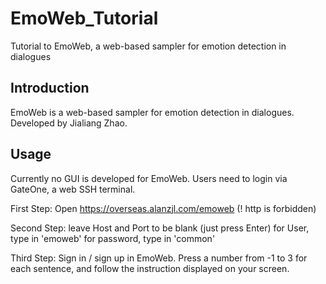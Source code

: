 # EmoWeb_Tutorial
Tutorial to EmoWeb, a web-based sampler for emotion detection in dialogues

## Introduction
EmoWeb is a web-based sampler for emotion detection in dialogues. 
Developed by Jialiang Zhao.

## Usage
Currently no GUI is developed for EmoWeb. Users need to login via GateOne, a web SSH terminal. 

First Step: Open https://overseas.alanzjl.com/emoweb 
			(! http is forbidden)

Second Step: 	leave Host and Port to be blank (just press Enter)
				for User, type in 'emoweb'
				for password, type in 'common'

Third Step: Sign in / sign up in EmoWeb. Press a number from -1 to 3 for each sentence, and follow the instruction displayed on your screen.
